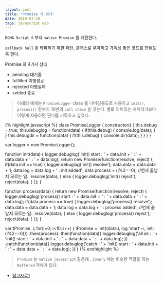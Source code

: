 ```yaml
---
layout: post
title: "Promise 가 뭐지"
date: 2019-07-29
tags: javascript es6
---
```

`ECMA Script 6` 부터 `native Promise` 를 지원한다.

`callback hell` 을 타파하기 위한 패턴, 클래스로 우아하고 가독성 좋은 코드를 만들도록 한다.

Promise 의 4가지 상태
- pending 대기중
- fulfilled 이행성공
- rejected 이행실패
- settled 종료

> 아래의 예제는 `PromiseLogger` class 를 디버깅용도로 사용하고
> `init()`, `process()` 함수가  10번의 `call chain` 을 갖는다.
> 별로 의미있는 예제라기보다 이렇게 사용하면 된다를 기록하고 싶었다.

{% highlight javascript %}
class PromiseLogger {
  constructor() {
    this.debug = true;
    this.debuglog = function(data) {
      if(this.debug) {
        console.log(data);
      }
    }
    this.debugdir = function(data) {
      if(this.debug) {
        console.dir(data);
      }
    }
  }
}

var logger = new PromiseLogger();

function init(data) {
  logger.debuglog('init() start : ' + data.init + ' : ' + data.data + ' : ' + data.log);
  return new Promise(function(resolve, reject) {
    if(data.init == true) {
      logger.debuglog('init() resolve');
      data.data = data.data + 1;
      data.log = data.log + ' : init added';
      data.process = (i%3==0);
      //언제 끝날지 모르는 일..
      resolve(data);
    } else {
      logger.debuglog('init() reject');
      reject(data);
    }
  });
}

function process(data) {
  return new Promise(function(resolve, reject) {
    logger.debuglog('process() start : ' + data.init + ' : ' + data.data + ' : ' + data.log);
    if(data.process == true) {
      logger.debuglog('process() resolve');
      data.data = data.data + 1;
      data.log = data.log + ' : process added';
      //언제 끝날지 모르는 일..
      resolve(data);
    } else {
      logger.debuglog('process() reject');
      reject(data);
    }
  });
}

var tPromise, i;
for(i=0; i<10; i++) {
  tPromise = init({data:i, log:'start'+i, init:(i%2==0)})
  .then(process)
  .then(function(data){
    logger.debuglog('all ok : ' + 'init() start : ' + data.init + ' : ' + data.data + ' : ' + data.log);
  })
  .catch(function(data){
    logger.debuglog('catch : ' + 'init() start : ' + data.init + ' : ' + data.data + ' : ' + data.log);
  })
}
{% endhighlight %}

> `Promise` 는 `native javascript` 같은데..
> `jQuery` 에는 비슷한 역할을 하는 `Deffered` 객체가 있다.

- [참고자료1](https://joshua1988.github.io/web-development/javascript/promise-for-beginners/)
